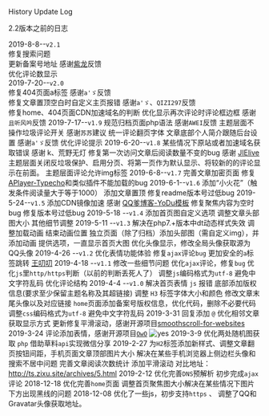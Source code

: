 History Update Log

2.2版本之前的日志

2019-8-8--`v2.1`  
    修复搜索问题   
    更新备案号地址  感谢[紫龙](https://izilong.cn/)反馈  
    优化评论数显示  
2019-7-20--`v2.0`  
    修复404页面a标签  感谢`a'ゞ`反馈  
    修复文章置顶空白时自定义主页报错  感谢`a'ゞ`、`QIZI297`反馈  
    修复home、404页面CDN加速域名的判断
    优化显示再次评论时评论框边框  感谢`且听风吟`反馈
2019-7-17--`v1.9`
    规范归档页面php语法  感谢`AWEI`反馈
    主题层面不操作垃圾评论开关  感谢`苏苏`建议
    统一评论翻页字体
    文章底部个人简介跟随后台设置  感谢`a'ゞ`反馈
    优化评论提示
2019-6-20--`v1.8`
    某些情况下原站或者加速域名获取错误 感谢 k、荒野无灯
    修复第一次访问文章后阅读数量不变的bug 感谢 [JIElive](https://www.offodd.com/75.html)
    主题层面关闭反垃圾保护、启用分页、将第一页作为默认显示、将较新的的评论显示在前面。
    主题层面评论允许img标签
2019-6-8--`v1.7`
    完善文章加密页面
    修复[APlayer-Typecho](https://github.com/MoePlayer/APlayer-Typecho)和类似插件不能加载的bug
2019-6-1--`v1.6`
    添加“小火花”（触发条件阅读量大于等于1000）
    添加文章置顶
    修复readme版本号过低bug
2019-5-24--`v1.5`
    添加CDN镜像加速 感谢 [QQ爹博客-YoDu模板](https://qqdie.com/)
    修复聚焦内容为空时bug
    修复版本号过低bug
2019-5-18 --`v1.4`
    添加首页图自定义选项
    调整文章头部图大小
    其他细节调整
2019-5-11 --`v1.3`
    解决在php7.+版本中dt动态样式失效
    调整加载动画 结束动画位置
    独立页面（除了归档）添加头部图（需自定义img），并添加动画
    提供选项，一直显示首页大图
    优化头像显示，修改全局头像获取源为QQ头像
2019-4-26 --`v1.2`
    优化表情功能体验
    修复`ajax`评论`bug`
    更加安全的`a`标签跳转 [王叨叨](https://wangdaodao.com/20190112/prevent-sending-http-referer-headers-from-your-website.html)
2019-4-18 --`v1.1`
    修改一些细节问题
    优化`ajax`评论，修复`bug`
    优化`js`里`http/https`判断（以前的判断丢死人了）
    调整`js`编码格式为`utf-8` 避免中文字符乱码
    优化评论结构
2019-4-4 --`v1.0`
    解决首页表情 `js` 报错
    底部添加版权信息(要求至少保留主题名称及其超链接)
    调整 `H3` 标签字体大小和颜色
    修改文章末尾头像以及对应链接
    `home`页面添加备案号版权信息，优化代码，删除不必要代码
    调整`css`编码格式为`utf-8` 避免中文字符乱码
2019-3-31
    回复添加 `@`
    优化相邻文章获取显示方式
    更新修复平滑滚动，感谢开源项目[smoothscroll-for-websites](https://github.com/gblazex/smoothscroll-for-websites)
2019-3-24
    评论添加表情，感谢开源项目[`OwO`](https://github.com/DIYgod/OwO) ![yes](https://zhebk.cn/usr/themes/Akina/images/smilies/alu/jizhang.png)
2019-3-9
    优化两处随机图获取 `php`
    借助草料`api`实现微信分享
2019-2-27
    为`H2`标签添加新样式、调整文章翻页按钮间距，手机页面文章顶部图片大小
    解决在某些手机浏览器上侧边栏头像和搜索不居中问题
    完善文章阅读次数统计
    添加平滑滚动 对比地址：http://ts.zixu.site/archives/5.html
2019-2-12
    优化完善`DNS`预解析
    初步完成`ajax`评论
2018-12-18
    优化完善`home`页面
    调整首页聚焦图大小解决在某些情况下图片下方出现黑线的问题
2018-12-08
    优化了一些js，初步支持`https` 、
    调整了QQ和Gravatar头像获取地址。
